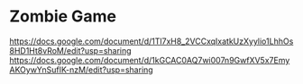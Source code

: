# Zombie Game
https://docs.google.com/document/d/1Tl7xH8_2VCCxqIxatkUzXyylio1LhhOs8HD1Ht8vRoM/edit?usp=sharing 
https://docs.google.com/document/d/1kGCAC0AQ7wi007n9GwfXV5x7EmyAKOywYnSufIK-nzM/edit?usp=sharing
